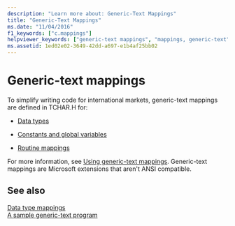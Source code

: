 ```yaml
---
description: "Learn more about: Generic-Text Mappings"
title: "Generic-Text Mappings"
ms.date: "11/04/2016"
f1_keywords: ["c.mappings"]
helpviewer_keywords: ["generic-text mappings", "mappings, generic-text"]
ms.assetid: 1ed02e02-3649-42dd-a697-e1b4af25bb02
---
```

# Generic-text mappings

To simplify writing code for international markets, generic-text mappings are defined in TCHAR.H for:

- [Data types](./data-type-mappings.md)

- [Constants and global variables](./constant-and-global-variable-mappings.md)

- [Routine mappings](./routine-mappings.md)

For more information, see [Using generic-text mappings](./using-generic-text-mappings.md). Generic-text mappings are Microsoft extensions that aren't ANSI compatible.

## See also

[Data type mappings](./data-type-mappings.md)\
[A sample generic-text program](./a-sample-generic-text-program.md)
